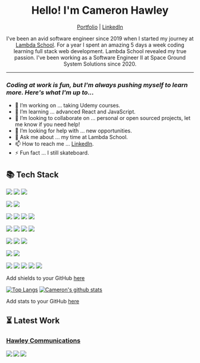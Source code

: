 <h1 align="center"> Hello! I'm Cameron Hawley </h1>
<p align="center">
  <a href="https://camhawley.com" target="_blank">Portfolio</a>
  |
  <a href="https://www.linkedin.com/in/cameron-hawley/" target="_blank">LinkedIn</a>
</p>

<p align="center">I've been an avid software engineer since 2019 when I started my journey at <a href="https://lambdaschool.com/" target="_blank">Lambda School</a>. For a year I spent an amazing 5 days a week coding learning full stack web development. Lambda School revealed my true passion. I've been working as a Software Engineer II at Space Ground System Solutions since 2020.</p>

---

### _Coding at work is fun, but I'm always pushing myself to learn more. Here's what I'm up to..._

- 🔭 I’m working on ... taking Udemy courses.
- 🌱 I’m learning ... advanced React and JavaScript.
- 🤝 I’m looking to collaborate on ... personal or open sourced projects, let me know if you need help!
- 🤔 I’m looking for help with ... new opportunities.
- 💬 Ask me about ... my time at Lambda School.
- 📫 How to reach me ... [LinkedIn](https://www.linkedin.com/in/cameron-hawley/).
- ⚡ Fun fact ... I still skateboard.

## 📚 Tech Stack

![](https://img.shields.io/badge/OS-MacOS-informational?style=flat&logo=apple&logoColor=white&color=FE438D)
![](https://img.shields.io/badge/OS-Linux-informational?style=flat&logo=linux&logoColor=white&color=FE438D)
![](https://img.shields.io/badge/OS-Windows-informational?style=flat&logo=windows&logoColor=white&color=FE438D)

![](https://img.shields.io/badge/code-Python-informational?style=flat&logo=python&logoColor=white&color=FE438D)
![](https://img.shields.io/badge/code-JavaScript-informational?style=flat&logo=javascript&logoColor=white&color=FE438D)

![](https://img.shields.io/badge/code-React-informational?style=flat&logo=react&logoColor=white&color=FE438D)
![](https://img.shields.io/badge/code-ReactNative-informational?style=flat&logo=react&logoColor=white&color=FE438D)
![](https://img.shields.io/badge/code-Redux-informational?style=flat&logo=redux&logoColor=white&color=FE438D)
![](https://img.shields.io/badge/code-Next-informational?style=flat&logo=next.js&logoColor=white&color=FE438D)

![](https://img.shields.io/badge/code-Node-informational?style=flat&logo=node.js&logoColor=white&color=FE438D)
![](https://img.shields.io/badge/code-PostgreSQL-informational?style=flat&logo=postgresql&logoColor=white&color=FE438D)
![](https://img.shields.io/badge/code-SQLite-informational?style=flat&logo=sqlite&logoColor=white&color=FE438D)
![](https://img.shields.io/badge/code-Knex-informational?style=flat&logo=Knex.js&logoColor=white&color=FE438D)

![](https://img.shields.io/badge/code-HTML-informational?style=flat&logo=html5&logoColor=white&color=FE438D)
![](https://img.shields.io/badge/code-CSS-informational?style=flat&logo=css3&logoColor=white&color=FE438D)
![](https://img.shields.io/badge/code-SASS-informational?style=flat&logo=sass&logoColor=white&color=FE438D)

![](https://img.shields.io/badge/code-Jest-informational?style=flat&logo=jest&logoColor=white&color=FE438D)
![](https://img.shields.io/badge/code-Enzyme-informational?style=flat&logo=jest&logoColor=white&color=FE438D)

![](https://img.shields.io/badge/code-Git-informational?style=flat&logo=git&logoColor=white&color=FE438D)
![](https://img.shields.io/badge/code-Npm-informational?style=flat&logo=npm&logoColor=white&color=FE438D)
![](https://img.shields.io/badge/code-Yarn-informational?style=flat&logo=yarn&logoColor=white&color=FE438D)
![](https://img.shields.io/badge/code-Webpack-informational?style=flat&logo=webpack&logoColor=white&color=FE438D)
![](https://img.shields.io/badge/code-Babel-informational?style=flat&logo=babel&logoColor=white&color=FE438D)

Add shields to your GitHub [here](https://shields.io/)

[![Top Langs](https://github-readme-stats.vercel.app/api/top-langs/?username=CAM603&theme=radical&hide=tsql,html)](https://github.com/CAM603/github-readme-stats)
[![Cameron's github stats](https://github-readme-stats.vercel.app/api?username=CAM603&show_icons=true&theme=radical)](https://github.com/CAM603/github-readme-stats)

Add stats to your GitHub [here](https://github.com/anuraghazra/github-readme-stats)

## ⏳ Latest Work

<h3>
  <a href="https://hawley-communications.com/">
    Hawley Communications
  </a>
</h3>
<a href="https://github.com/CAM603/cameron-hawley">
  <img align="left" src="https://github-readme-stats.vercel.app/api/pin/?username=CAM603&repo=cameron-hawley&theme=radical" />
</a>
<a href="https://github.com/CAM603/game-of-life">
  <img align="left" src="https://github-readme-stats.vercel.app/api/pin/?username=CAM603&repo=game-of-life&theme=radical" />
</a>
<a href="https://github.com/CAM603/goals-app">
  <img align="left" src="https://github-readme-stats.vercel.app/api/pin/?username=CAM603&repo=goals-app&theme=radical" />
</a>
